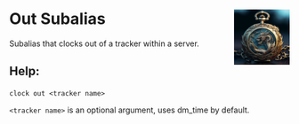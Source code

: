 <h1>Out Subalias<img align="right" src="../../Data/main.png" width="100px"></h1>

Subalias that clocks out of a tracker within a server.

## Help:
`clock out <tracker name>`

`<tracker name>` is an optional argument, uses dm_time by default.
